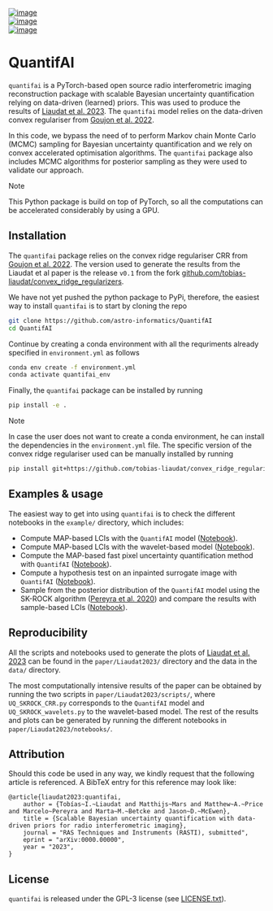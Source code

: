 [![image](https://img.shields.io/badge/GitHub-quantifai-brightgreen.svg?style=flat)](https://github.com/astro-informatics/quantifai)  
[![image](https://img.shields.io/badge/License-GPL-blue.svg?style=flat)](https://github.com/astro-informatics/quantifai/blob/main/LICENSE.txt)  
[![image](https://img.shields.io/badge/arXiv-0000.00000-red.svg?style=flat)]( https://arxiv.org/abs/0000.00000)  


# QuantifAI


`quantifai` is a PyTorch-based open source radio interferometric imaging reconstruction package with scalable Bayesian uncertainty quantification relying on data-driven (learned) priors. This was used to produce the results of [Liaudat et al. 2023](https://arxiv.org/abs/0000.00000). The `quantifai` model relies on the data-driven convex regulariser from [Goujon et al. 2022](https://arxiv.org/abs/2211.12461).

In this code, we bypass the need of to perform Markov chain Monte Carlo (MCMC) sampling for Bayesian uncertainty quantification and we rely on convex accelerated optimisation algorithms. The `quantifai` package also includes MCMC algorithms for posterior sampling as they were used to validate our approach.

> [!NOTE]  
> This Python package is build on top of PyTorch, so all the computations can be accelerated considerably by using a GPU. 


## Installation

The `quantifai` package relies on the convex ridge regulariser CRR from [Goujon et al. 2022](https://arxiv.org/abs/2211.12461). The version used to generate the results from the Liaudat et al paper is the release `v0.1` from the fork [github.com/tobias-liaudat/convex_ridge_regularizers](https://github.com/tobias-liaudat/convex_ridge_regularizers).

We have not yet pushed the python package to PyPi, therefore, the easiest way to install `quantifai` is to start by cloning the repo

```bash
git clone https://github.com/astro-informatics/QuantifAI
cd QuantifAI
```

Continue by creating a conda environment with all the requriments already specified in `environment.yml` as follows

```bash
conda env create -f environment.yml
conda activate quantifai_env
```

Finally, the `quantifai` package can be installed by running

```bash
pip install -e .
```


> [!NOTE]  
> In case the user does not want to create a conda environment, he can install the dependencies in the `environment.yml` file. The specific version of the convex ridge regulariser used can be manually installed by running
> ```bash
> pip install git+https://github.com/tobias-liaudat/convex_ridge_regularizers@v0.1
> ```


## Examples & usage

The easiest way to get into using `quantifai` is to check the different notebooks in the `example/` directory, which includes:

 - Compute MAP-based LCIs with the `QuantifAI` model ([Notebook](https://github.com/astro-informatics/QuantifAI/blob/main/examples/RI_imaging_QuantifAI_LCIs.ipynb)).
 - Compute MAP-based LCIs with the wavelet-based model ([Notebook](https://github.com/astro-informatics/QuantifAI/blob/main/examples/RI_imaging)).
 - Compute the MAP-based fast pixel uncertainty quantification method with `QuantifAI` ([Notebook](https://github.com/astro-informatics/QuantifAI/blob/main/examples/RI_imaging_QuantifAI_fast_pixel_UQ.ipynb)).
 - Compute a hypothesis test on an inpainted surrogate image with `QuantifAI` ([Notebook](https://github.com/astro-informatics/QuantifAI/blob/main/examples/RI_imaging_QuantifAI_hypothesis_test)).
 - Sample from the posterior distribution of the `QuantifAI` model using the SK-ROCK algorithm ([Pereyra et al. 2020]()) and compare the results with sample-based LCIs ([Notebook](https://github.com/astro-informatics/QuantifAI/blob/main/examples/RI_imaging_QuantifAI_sampling)).


## Reproducibility

All the scripts and notebooks used to generate the plots of [Liaudat et al. 2023](https://arxiv.org/abs/0000.00000) can be found in the `paper/Liaudat2023/` directory and the data in the `data/` directory.

The most computationally intensive results of the paper can be obtained by running the two scripts in `paper/Liaudat2023/scripts/`, where `UQ_SKROCK_CRR.py` corresponds to the `QuantifAI` model and `UQ_SKROCK_wavelets.py` to the wavelet-based model. The rest of the results and plots can be generated by running the different notebooks in `paper/Liaudat2023/notebooks/`.


## Attribution

Should this code be used in any way, we kindly request that the following article is referenced. A BibTeX entry for this reference may look like:

```
@article{liaudat2023:quantifai, 
    author = {Tobías~I.~Liaudat and Matthijs~Mars and Matthew~A.~Price and Marcelo~Pereyra and Marta~M.~Betcke and Jason~D.~McEwen},
    title = {Scalable Bayesian uncertainty quantification with data-driven priors for radio interferometric imaging},
    journal = "RAS Techniques and Instruments (RASTI), submitted",
    eprint = "arXiv:0000.00000",
    year = "2023",
}
```

## License

`quantifai` is released under the GPL-3 license (see [LICENSE.txt](https://github.com/astro-informatics/QuantifAI/blob/main/LICENSE.txt)).

